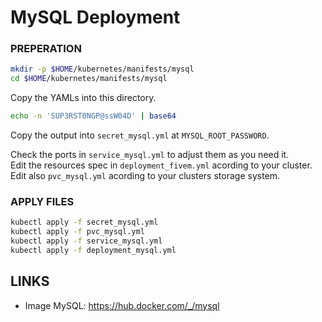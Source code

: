 # MySQL Deployment
### PREPERATION

```bash
mkdir -p $HOME/kubernetes/manifests/mysql
cd $HOME/kubernetes/manifests/mysql
```
Copy the YAMLs into this directory.  

```bash
echo -n 'SUP3RST0NGP@ssW04D' | base64
```
Copy the output into `secret_mysql.yml` at `MYSQL_ROOT_PASSWORD`.  

Check the ports in `service_mysql.yml` to adjust them as you need it.  
Edit the resources spec in `deployment_fivem.yml` acording to your cluster.  
Edit also `pvc_mysql.yml` acording to your clusters storage system.

### APPLY FILES
```bash
kubectl apply -f secret_mysql.yml
kubectl apply -f pvc_mysql.yml
kubectl apply -f service_mysql.yml
kubectl apply -f deployment_mysql.yml
```

## LINKS
- Image MySQL: https://hub.docker.com/_/mysql  
